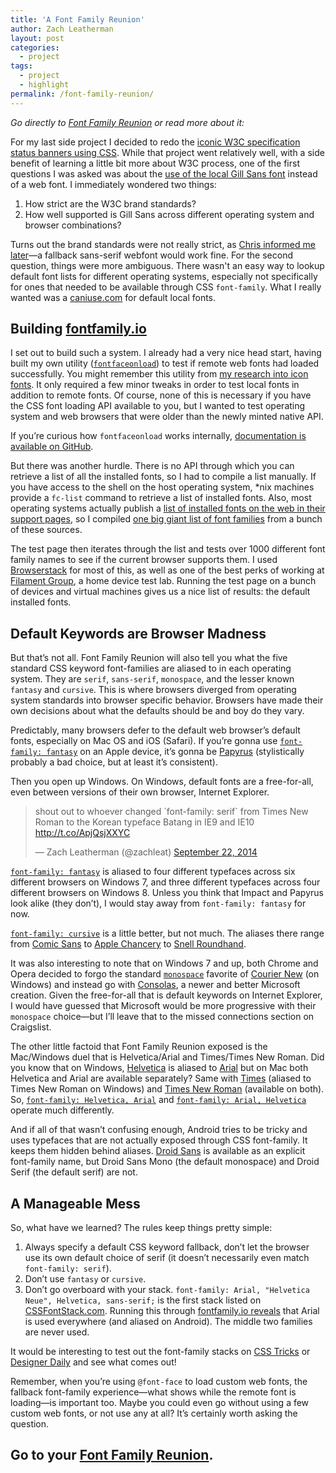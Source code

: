 ```yaml
---
title: 'A Font Family Reunion'
author: Zach Leatherman
layout: post
categories:
  - project
tags:
  - project
  - highlight
permalink: /font-family-reunion/
---
```


*Go directly to [Font Family Reunion](http://fontfamily.io/) or read more about it:*

For my last side project I decided to redo the [iconic W3C specification status banners using CSS](/web/w3c-status-banners/). While that project went relatively well, with a side benefit of learning a little bit more about W3C process, one of the first questions I was asked was about the [use of the local Gill Sans font](https://twitter.com/svgeesus/status/504262420203057153) instead of a web font. I immediately wondered two things:

1. How strict are the W3C brand standards?
1. How well supported is Gill Sans across different operating system and browser combinations?

Turns out the brand standards were not really strict, as [Chris informed me later](https://twitter.com/svgeesus/status/506441366344568833)—a fallback sans-serif webfont would work fine. For the second question, things were more ambiguous. There wasn't an easy way to lookup default font lists for different operating systems, especially not specifically for ones that needed to be available through CSS `font-family`. What I really wanted was a [caniuse.com](http://caniuse.com/) for default local fonts.

## Building [fontfamily.io](http://fontfamily.io/)

I set out to build such a system. I already had a very nice head start, having built my own utility ([`fontfaceonload`](https://github.com/zachleat/fontfaceonload)) to test if remote web fonts had loaded successfully. You might remember this utility from [my research into icon fonts](https://github.com/filamentgroup/a-font-garde). It only required a few minor tweaks in order to test local fonts in addition to remote fonts. Of course, none of this is necessary if you have the CSS font loading API available to you, but I wanted to test operating system and web browsers that were older than the newly minted native API.

If you’re curious how `fontfaceonload` works internally, [documentation is available on GitHub](https://github.com/zachleat/fontfaceonload#how-it-works).

But there was another hurdle. There is no API through which you can retrieve a list of all the installed fonts, so I had to compile a list manually. If you have access to the shell on the host operating system, *nix machines provide a `fc-list` command to retrieve a list of installed fonts. Also, most operating systems actually publish a [list of installed fonts on the web in their support pages](https://github.com/zachleat/font-family-reunion/blob/master/artifacts/source-list.txt), so I compiled [one big giant list of font families](https://github.com/zachleat/font-family-reunion/blob/master/test/src/font-families.json) from a bunch of these sources.

The test page then iterates through the list and tests over 1000 different font family names to see if the current browser supports them. I used [Browserstack](browserstack.com) for most of this, as well as one of the best perks of working at [Filament Group](http://filamentgroup.com/), a home device test lab. Running the test page on a bunch of devices and virtual machines gives us a nice list of results: the default installed fonts.

## Default Keywords are Browser Madness

But that’s not all. Font Family Reunion will also tell you what the five standard CSS keyword font-families are aliased to in each operating system. They are `serif`, `sans-serif`, `monospace`, and the lesser known `fantasy` and `cursive`. This is where browsers diverged from operating system standards into browser specific behavior. Browsers have made their own decisions about what the defaults should be and boy do they vary.

Predictably, many browsers defer to the default web browser’s default fonts, especially on Mac OS and iOS (Safari). If you’re gonna use [`font-family: fantasy`](http://fontfamily.io/fantasy) on an Apple device, it’s gonna be [Papyrus](http://fontfamily.io/Papyrus) (stylistically probably a bad choice, but at least it’s consistent).

Then you open up Windows. On Windows, default fonts are a free-for-all, even between versions of their own browser, Internet Explorer.

<blockquote class="twitter-tweet" data-cards="hidden" lang="en"><p>shout out to whoever changed `font-family: serif` from Times New Roman to the Korean typeface Batang in IE9 and IE10 <a href="http://t.co/ApjQsjXXYC">http://t.co/ApjQsjXXYC</a></p>&mdash; Zach Leatherman (@zachleat) <a href="https://twitter.com/zachleat/status/514067972626087936">September 22, 2014</a></blockquote>

[`font-family: fantasy`](http://fontfamily.io/fantasy) is aliased to four different typefaces across six different browsers on Windows 7, and three different typefaces across four different browsers on Windows 8. Unless you think that Impact and Papyrus look alike (they don’t), I would stay away from `font-family: fantasy` for now.

[`font-family: cursive`](http://fontfamily.io/cursive) is a little better, but not much. The aliases there range from [Comic Sans](http://fontfamily.io/Comic_Sans_MS) to [Apple Chancery](http://fontfamily.io/Apple_Chancery) to [Snell Roundhand](http://fontfamily.io/Snell_Roundhand).

It was also interesting to note that on Windows 7 and up, both Chrome and Opera decided to forgo the standard [`monospace`](http://fontfamily.io/monospace) favorite of [Courier New](http://fontfamily.io/Courier_New) (on Windows) and instead go with [Consolas](http://fontfamily.io/Consolas), a newer and better Microsoft creation. Given the free-for-all that is default keywords on Internet Explorer, I would have guessed that Microsoft would be more progressive with their `monospace` choice—but I’ll leave that to the missed connections section on Craigslist.

The other little factoid that Font Family Reunion exposed is the Mac/Windows duel that is Helvetica/Arial and Times/Times New Roman. Did you know that on Windows, [Helvetica](http://fontfamily.io/Helvetica) is aliased to [Arial](http://fontfamily.io/Arial) but on Mac both Helvetica and Arial are available separately? Same with [Times](http://fontfamily.io/Times) (aliased to Times New Roman on Windows) and [Times New Roman](http://fontfamily.io/Times_New_Roman) (available on both). So, [`font-family: Helvetica, Arial`](http://fontfamily.io/Helvetica,Arial) and [`font-family: Arial, Helvetica`](http://fontfamily.io/Arial,Helvetica) operate much differently.

And if all of that wasn’t confusing enough, Android tries to be tricky and uses typefaces that are not actually exposed through CSS font-family. It keeps them hidden behind aliases. [Droid Sans](http://fontfamily.io/Droid_Sans) is available as an explicit font-family name, but Droid Sans Mono (the default monospace) and Droid Serif (the default serif) are not.

## A Manageable Mess

So, what have we learned? The rules keep things pretty simple:

1. Always specify a default CSS keyword fallback, don’t let the browser use its own default choice of serif (it doesn’t necessarily even match `font-family: serif`).
1. Don’t use `fantasy` or `cursive`.
1. Don’t go overboard with your stack. `font-family: Arial, "Helvetica Neue", Helvetica, sans-serif;` is the first stack listed on [CSSFontStack.com](http://cssfontstack.com/). Running this through [fontfamily.io reveals](http://fontfamily.io/Arial,Helvetica_Neue,Helvetica,sans-serif) that Arial is used everywhere (and aliased on Android). The middle two families are never used.

It would be interesting to test out the font-family stacks on [CSS Tricks](http://css-tricks.com/snippets/css/font-stacks/) or [Designer Daily](http://www.designer-daily.com/10-fonts-that-are-safe-to-use-with-css-34474) and see what comes out!

Remember, when you’re using `@font-face` to load custom web fonts, the fallback font-family experience—what shows while the remote font is loading—is important too. Maybe you could even go without using a few custom web fonts, or not use any at all? It’s certainly worth asking the question.

## Go to your [Font Family Reunion](http://fontfamily.io/).